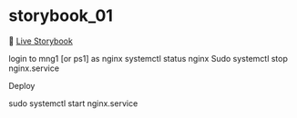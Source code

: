 # storybook_01

🚀 [Live Storybook](https://6346c29f12cb3212588eb719-kysdmcdpcq.chromatic.com/?path=/story/card01--regular)


login to mng1 [or ps1] as nginx
systemctl status nginx
Sudo systemctl stop nginx.service
 

Deploy
 

sudo systemctl start nginx.service
 
